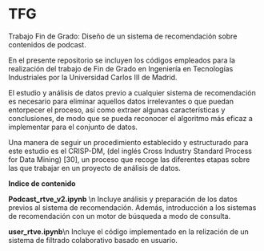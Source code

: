 # TFG
Trabajo Fin de Grado: Diseño de un sistema de recomendación sobre contenidos de podcast.


En el presente repositorio se incluyen los códigos empleados para la realización del trabajo de Fin de Grado en Ingeniería en Tecnologías Industriales por la Universidad Carlos III de Madrid.

El estudio y análisis de datos previo a cualquier sistema de recomendación es necesario para eliminar aquellos datos irrelevantes o que puedan entorpecer el proceso, así como extraer algunas características y conclusiones, de modo que se pueda reconocer el algoritmo más eficaz a implementar para el conjunto de datos.

Una manera de seguir un procedimiento establecido y estructurado para este estudio es el CRISP-DM, (del inglés Cross Industry Standard Process for Data Mining) [30], un proceso que recoge las diferentes etapas sobre las que trabajar en un proyecto de análisis de datos.


**Indice de contenido**

__Podcast_rtve_v2.ipynb__ \n
Incluye análisis y preparación de los datos previos al sistema de recomendación. Además, introducción a los sistemas de recomendación con un motor de búsqueda a modo de consulta.

__user_rtve.ipynb__\n
Incluye el código implementado en la relización de un sistema de filtrado colaborativo basado en usuario.


